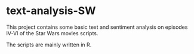 # text-analysis-SW

This project contains some basic text and sentiment analysis on episodes IV-VI of the Star Wars movies scripts.

The scripts are mainly written in R.
